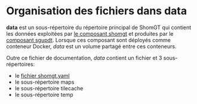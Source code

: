 # Organisation des fichiers dans data
**data** est un sous-répertoire du répertoire principal de ShomGT qui contient les données exploitées
par [le composant shomgt](../shomgt) et produites par le [composant sgupdt](../sgupdt).
Lorsque ces composant sont déployés comme conteneur Docker, *data* est un volume partagé entre ces conteneurs.

Outre ce fichier de documentation, *data* contient un fichier et 3 sous-répertoires:

- le [fichier shomgt.yaml](shomgt.yaml)
- le sous-répertoire maps
- le sous-répertoire tilecache
- le sous-répertoire temp